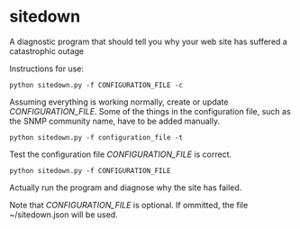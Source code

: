 # sitedown
A diagnostic program that should tell you why your web site has suffered a catastrophic outage

Instructions for use:

```
python sitedown.py -f CONFIGURATION_FILE -c
```
Assuming everything is working normally, create or update *CONFIGURATION_FILE*.  Some of the things in
the configuration file, such as the SNMP community name, have to be added manually.

```
python sitedown.py -f configuration_file -t
```

Test the configuration file *CONFIGURATION_FILE* is correct.

```
python sitedown.py -f CONFIGURATION_FILE
```

Actually run the program and diagnose why the site has failed.

Note that *CONFIGURATION_FILE* is optional.  If ommitted, the file ~/sitedown.json will be used.




